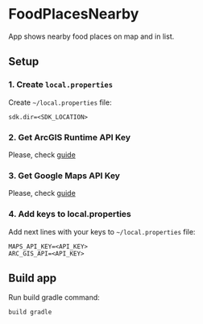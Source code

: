 # FoodPlacesNearby

App shows nearby food places on map and in list.

## Setup

### 1. Create `local.properties`
Create `~/local.properties` file:
```
sdk.dir=<SDK_LOCATION>
```

### 2. Get ArcGIS Runtime API Key
Please, check [guide](https://developers.arcgis.com/android/get-started/#3-get-an-api-key)

### 3. Get Google Maps API Key
Please, check [guide](https://developers.google.com/maps/documentation/android-sdk/get-api-key#creating-api-keys)

### 4. Add keys to local.properties
Add next lines with your keys to `~/local.properties` file:
```
MAPS_API_KEY=<API_KEY>
ARC_GIS_API=<API_KEY>
```

## Build app
Run build gradle command:
```
build gradle
```
